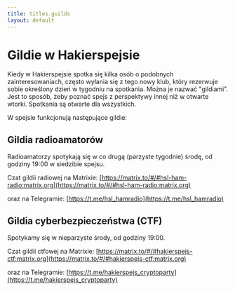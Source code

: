 ```yaml
---
title: titles.guilds
layout: default
---
```


# Gildie w Hakierspejsie

Kiedy w Hakierspejsie spotka się kilka osób o podobnych zainteresowaniach,
często wyłania się z tego nowy klub, który rezerwuje sobie określony dzień
w tygodniu na spotkania. Można je nazwać "gildiami".
Jest to sposób, żeby poznać spejs z perspektywy innej
niż w otwarte wtorki. Spotkania są otwarte dla wszystkich.

W spejsie funkcjonują następujące gildie:

## Gildia radioamatorów

Radioamatorzy spotykają się w co drugą (parzyste tygodnie) środę, od godziny
19:00 w siedzibie spejsu.

Czat gildii radiowej na Matrixie:
[https://matrix.to/#/#hsl-ham-radio:matrix.org](https://matrix.to/#/#hsl-ham-radio:matrix.org)

oraz na Telegramie:
[https://t.me/hsl_hamradio](https://t.me/hsl_hamradio)

## Gildia cyberbezpieczeństwa (CTF)

Spotykamy się w nieparzyste środy, od godziny 19:00.

Czat gildii ctfowej na Matrixie: 
[https://matrix.to/#/#hakierspejs-ctf:matrix.org](https://matrix.to/#/#hakierspejs-ctf:matrix.org)

oraz na Telegramie:
[https://t.me/hakierspejs_cryptoparty](https://t.me/hakierspejs_cryptoparty)
